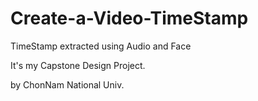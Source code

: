 # Create-a-Video-TimeStamp
TimeStamp extracted using Audio and Face

It's my Capstone Design Project.

by ChonNam National Univ.
